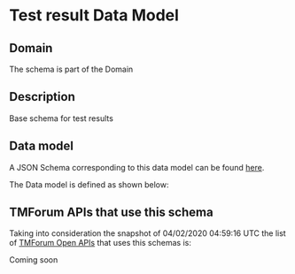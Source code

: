 # Test result Data Model

## Domain

The  schema is part of the  Domain

## Description

Base schema for test results

## Data model

A JSON Schema corresponding to this data model can be found
[here](https://github.com/tmforum-rand/schemas/blob/candidates/Common/TestResult.schema.json).

The Data model is defined as shown below:





## TMForum APIs that use this schema

Taking into consideration the snapshot of 04/02/2020 04:59:16 UTC the list of [TMForum Open APIs](https://www.tmforum.org/open-apis/) that uses this schemas is:

Coming soon